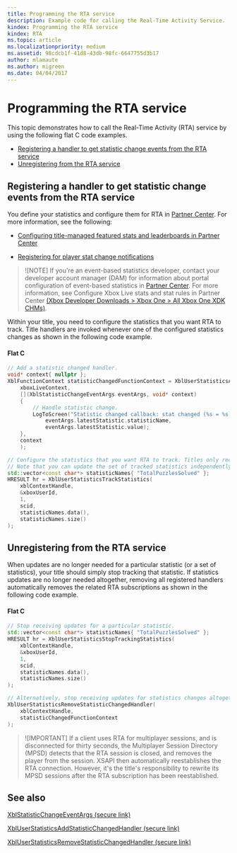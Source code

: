 ```yaml
---
title: Programming the RTA service
description: Example code for calling the Real-Time Activity Service.
kindex: Programming the RTA service
kindex: RTA
ms.topic: article
ms.localizationpriority: medium
ms.assetid: 98cdcb1f-41d8-43db-98fc-6647755d3b17
author: mlamaute
ms.author: migreen
ms.date: 04/04/2017
---
```


# Programming the RTA service

This topic demonstrates how to call the Real-Time Activity (RTA) service by using the following flat C code examples.

* [Registering a handler to get statistic change events from the RTA service](#registering-a-handler-to-get-statistic-changes-events-from-the-Real-Time-Activity-service)
* [Unregistering from the RTA service](#unregistering-from-the-Real-Time-Activity-service)

<a id="registering-a-handler-to-get-statistic-changes-events-from-the-Real-Time-Activity-service"></a>

## Registering a handler to get statistic change events from the RTA service

You define your statistics and configure them for RTA in [Partner Center](https://partner.microsoft.com/dashboard). For more information, see the following:

* [Configuring title-managed featured stats and leaderboards in Partner Center](../../../player-data/stats-leaderboards/title-managed/config/live-tm-leaderboards-portal.md)

* [Registering for player stat change notifications](../concepts/live-register-for-stat-notifications.md)

>![NOTE]
> If you're an event-based statistics developer, contact your developer account manager (DAM) for information about portal configuration of event-based statistics in [Partner Center](https://partner.microsoft.com/dashboard). For more information, see Configure Xbox Live stats and stat rules in Partner Center [(Xbox Developer Downloads > Xbox One > All Xbox One XDK CHMs)](https://www.microsoft.com/en-us/software-download/devcenter).

Within your title, you need to configure the statistics that you want RTA to track. Title handlers are invoked whenever one of the configured statistics changes as shown in the following code example.

#### Flat C

<!-- DocsSubscribeToStatisticChange.md -->
```cpp
// Add a statistic changed handler.
void* context{ nullptr };
XblFunctionContext statisticChangedFunctionContext = XblUserStatisticsAddStatisticChangedHandler(
    xboxLiveContext,
    [](XblStatisticChangeEventArgs eventArgs, void* context)
    {
        // Handle statistic change. 
        LogToScreen("Statistic changed callback: stat changed (%s = %s)",
            eventArgs.latestStatistic.statisticName,
            eventArgs.latestStatistic.value);
    },
    context
    );

// Configure the statistics that you want RTA to track. Titles only receive real-time updates for tracked statistics.
// Note that you can update the set of tracked statistics independently from the handlers.
std::vector<const char*> statisticNames{ "TotalPuzzlesSolved" };
HRESULT hr = XblUserStatisticsTrackStatistics(
    xblContextHandle,
    &xboxUserId,
    1,
    scid,
    statisticNames.data(),
    statisticNames.size()
);
```

<a id="unregistering-from-the-Real-Time-Activity-service"></a>

## Unregistering from the RTA service

When updates are no longer needed for a particular statistic (or a set of statistics), your title should simply stop tracking that statistic. 
If statistics updates are no longer needed altogether, removing all registered handlers automatically removes the related RTA subscriptions as shown in the following code example.

#### Flat C

<!-- DocsUnsubscribeFromStatisticChange.md -->
```cpp
// Stop receiving updates for a particular statistic.   
std::vector<const char*> statisticNames{ "TotalPuzzlesSolved" }; 
HRESULT hr = XblUserStatisticsStopTrackingStatistics(
    xblContextHandle,
    &xboxUserId,
    1,
    scid,
    statisticNames.data(),
    statisticNames.size()
);

// Alternatively, stop receiving updates for statistics changes altogether.
XblUserStatisticsRemoveStatisticChangedHandler(
    xblContextHandle,
    statisticChangedFunctionContext
);
```

> ![IMPORTANT]
> If a client uses RTA for multiplayer sessions, and is disconnected for thirty seconds, the Multiplayer Session Directory (MPSD) detects that the RTA session is closed, and removes the player from the session. XSAPI then automatically reestablishes the RTA connection. However, it's the title's responsibility to rewrite its MPSD sessions after the RTA subscription has been reestablished.

## See also

<!-- [XblFunctionContext](__.md) -->  

[XblStatisticChangeEventArgs (secure link)](https://developer.microsoft.com/en-us/games/xbox/docs/gdk/xblstatisticchangeeventargs)  

[XblUserStatisticsAddStatisticChangedHandler (secure link)](https://developer.microsoft.com/en-us/games/xbox/docs/gdk/xbluserstatisticsaddstatisticchangedhandler)  

<!-- [XblUserStatisticsTrackStatistics](xbluserstatisticstrackstatistics.md) -->  

[XblUserStatisticsRemoveStatisticChangedHandler (secure link)](https://developer.microsoft.com/en-us/games/xbox/docs/gdk/xbluserstatisticsremovestatisticchangedhandler)  

<!-- [XblUserStatisticsStopTrackingStatistics](xbluserstatisticsstoptrackingstatistics.md) -->  
